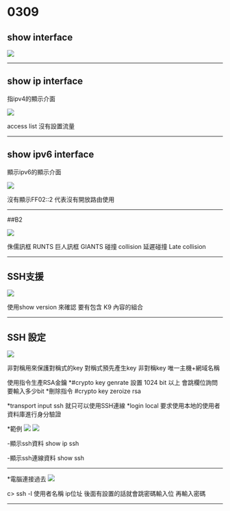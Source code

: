 # 0309


## show interface

![](https://g0v.hackmd.io/_uploads/S1HW8d9sJx.png)


---


## show ip interface
指ipv4的顯示介面

![](https://g0v.hackmd.io/_uploads/rkyUUO5jJe.png)

access list 沒有設置流量


---

## show ipv6 interface

顯示ipv6的顯示介面

![](https://g0v.hackmd.io/_uploads/SklJ3Ld9i1x.png)

沒有顯示FF02::2
代表沒有開放路由使用




---

##B2

![](https://g0v.hackmd.io/_uploads/ryGSk9cjye.png)

 侏儒訊框 RUNTS
 巨人訊框 GIANTS
 碰撞 collision
 延遲碰撞 Late collision

----

## SSH支援

![](https://g0v.hackmd.io/_uploads/HJLYg5qskg.png)

使用show version 來確認
要有包含 K9 內容的組合

---

## SSH 設定

![](https://g0v.hackmd.io/_uploads/SJKtWcqsJg.png)

非對稱用來保護對稱式的key
對稱式預先產生key
非對稱key
唯一主機+網域名稱

使用指令生產RSA金鑰
*#crypto key genrate
設置 1024 bit 以上
會跳欄位詢問要輸入多少bit
*刪除指令 #crypto key zeroize rsa


*transport input ssh 就只可以使用SSH連線
*login local 要求使用本地的使用者資料庫進行身分驗證

*範例
![](https://g0v.hackmd.io/_uploads/HJbMmqcjyl.png)
![](https://g0v.hackmd.io/_uploads/HkVrtc9jJx.png)

-顯示ssh資料
show ip ssh

-顯示ssh連線資料
show ssh

---

*電腦連接過去
![](https://g0v.hackmd.io/_uploads/Bk9WY59s1l.png)

c> ssh -l 使用者名稱 ip位址
後面有設置的話就會跳密碼輸入位
再輸入密碼

---

